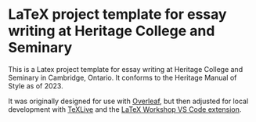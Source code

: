 # LaTeX project template for essay writing at Heritage College and Seminary

This is a Latex project template for essay writing at Heritage College and Seminary in Cambridge, Ontario. It conforms to the Heritage Manual of Style as of 2023.

It was originally designed for use with [Overleaf](https://www.overleaf.com/), but then adjusted for local development with [TeXLive](https://www.tug.org/texlive/) and the [LaTeX Workshop VS Code extension](https://github.com/James-Yu/LaTeX-Workshop).
